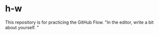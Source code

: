 # h-w
This repository is for practicing the GitHub Flow.
"In the editor, write a bit about yourself.
"
